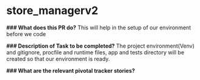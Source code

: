 # store_managerv2

**### What does this PR do?**
This will help in the setup of our environment before we code

**### Description of Task to be completed?**
The project environment(Venv) and gitignore, procfile and runtime files, app and tests directory will be created so that our environment is ready.


**### What are the relevant pivotal tracker stories?**
